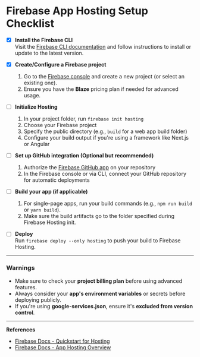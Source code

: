 # Firebase App Hosting Setup Checklist

- [x] **Install the Firebase CLI**  
  Visit the [Firebase CLI documentation](https://firebase.google.com/docs/cli) and follow instructions to install or update to the latest version.

- [x] **Create/Configure a Firebase project**  
  1. Go to the [Firebase console](https://firebase.google.com/) and create a new project (or select an existing one).  
  2. Ensure you have the **Blaze** pricing plan if needed for advanced usage.

- [ ] **Initialize Hosting**  
  1. In your project folder, run `firebase init hosting`  
  2. Choose your Firebase project  
  3. Specify the public directory (e.g., `build` for a web app build folder)  
  4. Configure your build output if you're using a framework like Next.js or Angular

- [ ] **Set up GitHub integration (Optional but recommended)**  
  1. Authorize the [Firebase GitHub app](https://firebase.google.com/docs/app-hosting#how-does-it-work) on your repository  
  2. In the Firebase console or via CLI, connect your GitHub repository for automatic deployments

- [ ] **Build your app (if applicable)**  
  1. For single-page apps, run your build commands (e.g., `npm run build` or `yarn build`).  
  2. Make sure the build artifacts go to the folder specified during Firebase Hosting init.

- [ ] **Deploy**  
  Run `firebase deploy --only hosting` to push your build to Firebase Hosting.

---

### Warnings
- Make sure to check your **project billing plan** before using advanced features.  
- Always consider your **app's environment variables** or secrets before deploying publicly.  
- If you're using **google-services.json**, ensure it's **excluded from version control**.  

---

**References**  
- [Firebase Docs - Quickstart for Hosting](https://firebase.google.com/docs/hosting/quickstart?authuser=0)  
- [Firebase Docs - App Hosting Overview](https://firebase.google.com/docs/app-hosting) 